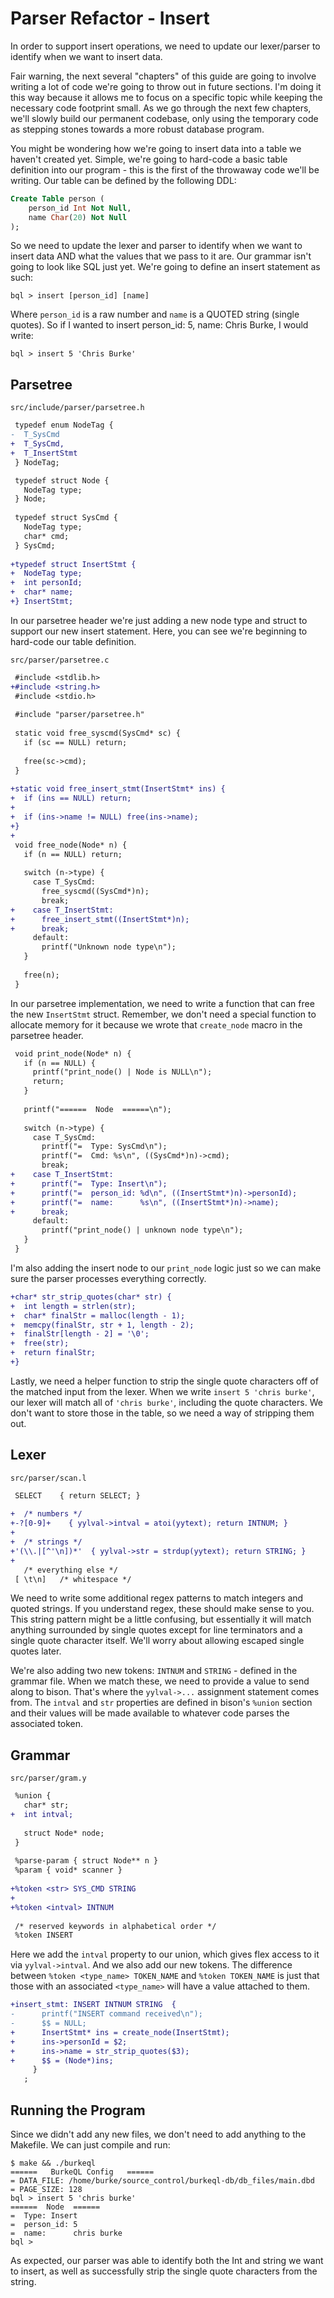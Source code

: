 # Parser Refactor - Insert

In order to support insert operations, we need to update our lexer/parser to identify when we want to insert data.

Fair warning, the next several "chapters" of this guide are going to involve writing a lot of code we're going to throw out in future sections. I'm doing it this way because it allows me to focus on a specific topic while keeping the necessary code footprint small. As we go through the next few chapters, we'll slowly build our permanent codebase, only using the temporary code as stepping stones towards a more robust database program.

You might be wondering how we're going to insert data into a table we haven't created yet. Simple, we're going to hard-code a basic table definition into our program - this is the first of the throwaway code we'll be writing. Our table can be defined by the following DDL:

```sql
Create Table person (
    person_id Int Not Null,
    name Char(20) Not Null
);
```

So we need to update the lexer and parser to identify when we want to insert data AND what the values that we pass to it are. Our grammar isn't going to look like SQL just yet. We're going to define an insert statement as such:

```shell
bql > insert [person_id] [name]
```

Where `person_id` is a raw number and `name` is a QUOTED string (single quotes). So if I wanted to insert person_id: 5, name: Chris Burke, I would write:

```shell
bql > insert 5 'Chris Burke'
```

## Parsetree

`src/include/parser/parsetree.h`

```diff
 typedef enum NodeTag {
-  T_SysCmd
+  T_SysCmd,
+  T_InsertStmt
 } NodeTag;

 typedef struct Node {
   NodeTag type;
 } Node;
 
 typedef struct SysCmd {
   NodeTag type;
   char* cmd;
 } SysCmd;
 
+typedef struct InsertStmt {
+  NodeTag type;
+  int personId;
+  char* name;
+} InsertStmt;
```

In our parsetree header we're just adding a new node type and struct to support our new insert statement. Here, you can see we're beginning to hard-code our table definition.

`src/parser/parsetree.c`

```diff
 #include <stdlib.h>
+#include <string.h>
 #include <stdio.h>
 
 #include "parser/parsetree.h"
 
 static void free_syscmd(SysCmd* sc) {
   if (sc == NULL) return;
 
   free(sc->cmd);
 }
 
+static void free_insert_stmt(InsertStmt* ins) {
+  if (ins == NULL) return;
+
+  if (ins->name != NULL) free(ins->name);
+}
+
 void free_node(Node* n) {
   if (n == NULL) return;
 
   switch (n->type) {
     case T_SysCmd:
       free_syscmd((SysCmd*)n);
       break;
+    case T_InsertStmt:
+      free_insert_stmt((InsertStmt*)n);
+      break;
     default:
       printf("Unknown node type\n");
   }
 
   free(n);
 }
```

In our parsetree implementation, we need to write a function that can free the new `InsertStmt` struct. Remember, we don't need a special function to allocate memory for it because we wrote that `create_node` macro in the parsetree header.

```diff
 void print_node(Node* n) {
   if (n == NULL) {
     printf("print_node() | Node is NULL\n");
     return;
   }
 
   printf("======  Node  ======\n");
 
   switch (n->type) {
     case T_SysCmd:
       printf("=  Type: SysCmd\n");
       printf("=  Cmd: %s\n", ((SysCmd*)n)->cmd);
       break;
+    case T_InsertStmt:
+      printf("=  Type: Insert\n");
+      printf("=  person_id: %d\n", ((InsertStmt*)n)->personId);
+      printf("=  name:      %s\n", ((InsertStmt*)n)->name);
+      break;
     default:
       printf("print_node() | unknown node type\n");
   }
 }
```

I'm also adding the insert node to our `print_node` logic just so we can make sure the parser processes everything correctly.

```diff
+char* str_strip_quotes(char* str) {
+  int length = strlen(str);
+  char* finalStr = malloc(length - 1);
+  memcpy(finalStr, str + 1, length - 2);
+  finalStr[length - 2] = '\0';
+  free(str);
+  return finalStr;
+}
```

Lastly, we need a helper function to strip the single quote characters off of the matched input from the lexer. When we write `insert 5 'chris burke'`, our lexer will match all of `'chris burke'`, including the quote characters. We don't want to store those in the table, so we need a way of stripping them out.

## Lexer

`src/parser/scan.l`

```diff
 SELECT    { return SELECT; }
 
+  /* numbers */
+-?[0-9]+    { yylval->intval = atoi(yytext); return INTNUM; }
+
+  /* strings */
+'(\\.|[^'\n])*'  { yylval->str = strdup(yytext); return STRING; }
+
   /* everything else */
 [ \t\n]   /* whitespace */
```

We need to write some additional regex patterns to match integers and quoted strings. If you understand regex, these should make sense to you. This string pattern might be a little confusing, but essentially it will match anything surrounded by single quotes except for line terminators and a single quote character itself. We'll worry about allowing escaped single quotes later.

We're also adding two new tokens: `INTNUM` and `STRING` - defined in the grammar file. When we match these, we need to provide a value to send along to bison. That's where the `yylval->...` assignment statement comes from. The `intval` and `str` properties are defined in bison's `%union` section and their values will be made available to whatever code parses the associated token.

## Grammar

`src/parser/gram.y`

```diff
 %union {
   char* str;
+  int intval;
 
   struct Node* node;
 }
 
 %parse-param { struct Node** n }
 %param { void* scanner }
 
+%token <str> SYS_CMD STRING
+
+%token <intval> INTNUM
 
 /* reserved keywords in alphabetical order */
 %token INSERT
```

Here we add the `intval` property to our union, which gives flex access to it via `yylval->intval`. And we also add our new tokens. The difference between `%token <type_name> TOKEN_NAME` and `%token TOKEN_NAME` is just that those with an associated `<type_name>` will have a value attached to them.

```diff
+insert_stmt: INSERT INTNUM STRING  {
-      printf("INSERT command received\n");
-      $$ = NULL;
+      InsertStmt* ins = create_node(InsertStmt);
+      ins->personId = $2;
+      ins->name = str_strip_quotes($3);
+      $$ = (Node*)ins;
     }
   ;
```

## Running the Program

Since we didn't add any new files, we don't need to add anything to the Makefile. We can just compile and run:

```shell
$ make && ./burkeql
======   BurkeQL Config   ======
= DATA_FILE: /home/burke/source_control/burkeql-db/db_files/main.dbd
= PAGE_SIZE: 128
bql > insert 5 'chris burke'
======  Node  ======
=  Type: Insert
=  person_id: 5
=  name:      chris burke
bql >
```

As expected, our parser was able to identify both the Int and string we want to insert, as well as successfully strip the single quote characters from the string.